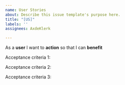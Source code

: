 ```yaml
---
name: User Stories
about: Describe this issue template's purpose here.
title: "[US]"
labels: ''
assignees: AxdeKlerk

---
```


As a **user** I want to **action** so that I can **benefit**

Acceptance criteria 1:

Acceptance criteria 2:

Acceptance criteria 3:
